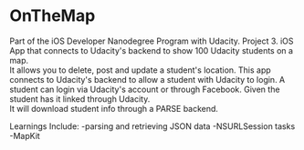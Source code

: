 # OnTheMap
Part of the iOS Developer Nanodegree Program with Udacity. Project 3.
iOS App that connects to Udacity's backend to show 100 Udacity students on a map.  
It allows you to delete, post and update a student's location.
This app connects to Udacity's backend to allow a student with Udacity to login.  A student can login via Udacity's account or
through Facebook.  Given the student has it linked through Udacity.  
It will download student info through a PARSE backend.

Learnings Include:
-parsing and retrieving JSON data
-NSURLSession tasks
-MapKit
